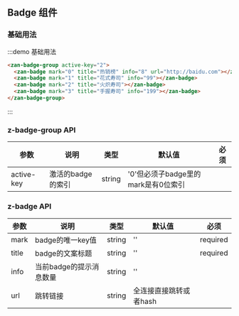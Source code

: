 ## Badge 组件

### 基础用法

:::demo 基础用法
```html
<zan-badge-group active-key="2">
  <zan-badge mark="0" title="热销榜" info="8" url="http://baidu.com"></zan-badge>
  <zan-badge mark="1" title="花式寿司" info="99"></zan-badge>
  <zan-badge mark="2" title="火炽寿司"></zan-badge>
  <zan-badge mark="3" title="手握寿司" info="199"></zan-badge>
</zan-badge-group>
```
:::

### z-badge-group API

| 参数       | 说明      | 类型       | 默认值       | 必须      |
|-----------|-----------|-----------|-------------|-------------|
| active-key | 激活的badge的索引 | string  | '0'但必须子badge里的mark是有0位索引 |           |


### z-badge API
| 参数       | 说明      | 类型       | 默认值       | 必须       |
|-----------|-----------|-----------|-------------|-------------|
| mark | badge的唯一key值 | string  | ''          | required         |
| title | badge的文案标题 | string  | ''          | required          |
| info | 当前badge的提示消息数量 | string  | ''          |           |
| url | 跳转链接 | string  | 全连接直接跳转或者hash          |           |
